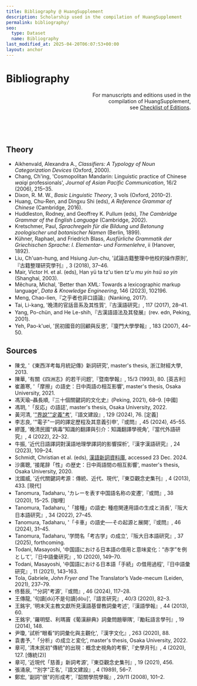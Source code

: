 ```yaml
---
title: Bibliography @ HuangSupplement
description: Scholarship used in the compilation of HuangSupplement
permalink: bibliography/
seo:
  type: Dataset
  name: Bibliography
last_modified_at: 2025-04-20T06:07:53+00:00
layout: anchor
---
```

# Bibliography

<p align="right">For manuscripts and editions used in the <br>compilation of HuangSupplement, <br>see <a href="https://github.com/t18d/HuangSupplement/wiki/Checklist-of-Editions">Checklist of Editions</a>.</p>

&nbsp;  
&nbsp;  
&nbsp;  
## Theory

-   Aikhenvald, Alexandra A., _Classifiers: A Typology of Noun Categorization Devices_ (Oxford, 2000).
-   Chang, Ch'ing, 'Cosmopolitan Mandarin: Linguistic practice of Chinese _waiqi_ professionals', _Journal of Asian Pacific Communication_, 16/2 (2006), 215–35.
-   Dixon, R. M. W., _Basic Linguistic Theory_, 3 vols (Oxford, 2010–2).
-   Huang, Chu-Ren, and Dingxu Shi (eds), _A Reference Grammar of Chinese_ (Cambridge, 2016).
-   Huddleston, Rodney, and Geoffrey K. Pullum (eds), _The Cambridge Grammar of the English Language_ (Cambridge, 2002).
-   Kretschmer, Paul, _Sprachregeln für die Bildung und Betonung zoologischer und botanischer Namen_ (Berlin, 1899).
-   Kühner, Raphael, and Friedrich Blass, _Ausfürliche Grammatik der Griechischen Sprache: I. Elementar- und Formenlehre_, ii (Hanover, 1892).
-   Liu, Ch'uan-hung, and Hsiung Jun-chu, '試論古籍整理中他校的操作原則',『古籍整理研究學刊』, 3 (2018), 37–46.
-   Mair, Victor H. et al. (eds), Han yü ta tz'u tien _tz'u mu yin hsü so yin_ (Shanghai, 2003).
-   Měchura, Michal, 'Better than XML: Towards a lexicographic markup language', _Data & Knowledge Engineering_, 146 (2023), 102196.
-   Meng, Chao-lien,『之乎者也非口語論』(Nanking, 2017).
-   Tai, Li-kang, '晚清的官話音系及其性質',『古漢語研究』, 117 (2017), 28–41.
-   Yang, Po-chün, and He Le-shih,『古漢語語法及其發展』(rev. edn, Peking, 2001).
-   Yeh, Pao-k'uei, '民初國音的回顧與反思',『廈門大學學報』, 183 (2007), 44–50.

## Sources

-   陳戈, '《東西洋考每月統記傳》新詞研究', master's thesis, 浙江財經大學, 2013.
-   陳華, '有關《四洲志》的若干问题',『暨南學報』, 15/3 (1993), 80. \[英吉利\]
-   崔蕭寒, '「摩擦」の語史：日中両語の相互影響', master's thesis, Osaka University, 2021.
-   馮天瑜–聶長順,『三十個關鍵詞的文化史』(Peking, 2021), 68–9. \[中國\]
-   馮玥, '「反応」の語誌', master's thesis, Osaka University, 2022.
-   黃河清, '["界說""定義"考](http://www.huayuqiao.org/DOCC/DOC129/NO_076.php)',『語文建設』, 129 (2024), 76. \[定義\]
-   李志良, '"電子"一詞的譯定歷程及其意義引申',『或問』, 45 (2024), 45–55.
-   繆蓬, '晚清民國“病毒”知識的翻譯與引介：知識翻譯學視角',『當代外語研究』, 4 (2022), 22–32.
-   牛振, '近代日語譯詞對漢語地理學譯詞的影響探析',『漢字漢語研究』, 24 (2023), 109–24.
-   Schmidt, Christian et al. (eds), [漢語新詞資料庫](https://mhdb.mh.sinica.edu.tw/vocabulary/search.php), accessed 23 Dec. 2024.
-   沙廣聰, '接尾辞「性」の歴史：日中両語間の相互影響', master's thesis, Osaka University, 2020.
-   沈國威, '近代關鍵詞考源：傳統、近代、現代',『東亞觀念史集刊』, 4 (2013), 433. \[現代\]
-   Tanomura, Tadaharu, 'カレーを表す中国語名称の変遷',『或問』, 38 (2020), 15–25. \[咖哩\]
-   Tanomura, Tadaharu, '「接種」の語史: 種痘関連用語の生成と消長',『阪大日本語研究』, 34 (2022), 27–45.
-   Tanomura, Tadaharu, '「卡車」の語史──その起源と展開',『或問』, 46 (2024), 31–45.
-   Tanomura, Tadaharu, '学問名「考古学」の成立',『阪大日本語研究』, 37 (2025), forthcoming.
-   Todani, Masayoshi, '中国語における日本語の借用と意味変化：“赤字”を例として',『日中語彙研究』, 10 (2020), 149–70.
-   Todani, Masayoshi, '中国語における日本語「手続」の借用過程',『日中語彙研究』, 11 (2021), 143–163.
-   Tola, Gabriele, _John Fryer and_ The Translator’s Vade-mecum (Leiden, 2021), 237–79.
-   佟藝辰, '"分詞"考源',『或問』, 46 (2024), 117–28.
-   王傳龍, '句讀[dú]不是句讀[dòu]',『語言研究』, 40/3 (2020), 82–3.
-   王銘宇, '明末天主教文獻所見漢語基督教詞彙考述',『漢語學報』, 44 (2013), 60.
-   王銘宇, '羅明堅、利瑪竇《葡漢辭典》詞彙問題舉隅',『勵耘語言學刊』, 19 (2014), 148.
-   尹瓊, '試析“眼看”的詞彙化與主觀化',『漢字文化』, 263 (2020), 88.
-   袁書予, '「分析」の成立と変化', master's thesis, Osaka University, 2022.
-   章可, '清末民初"傳統"的出現：概念史視角的考察',『史學月刊』, 4 (2020), 127. \[傳統(2)\]
-   章可, '近現代「慈善」新詞考源',『東亞觀念史集刊』, 19 (2021), 456.
-   張涌泉, '"別字"正名',『語文建設』, 4 (1989), 56–7.
-   鄭宏, '副詞"很"的形成考',『韶關學院學報』, 29/11 (2008), 101–2.
